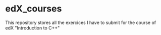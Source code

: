 # edX_courses
This repository stores all the exercices I have to submit for the course of edX "Introduction to C++"
